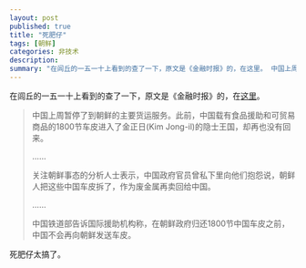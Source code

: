 ```yaml
---
layout: post
published: true
title: "死肥仔"
tags: [朝鲜]
categories: 非技术    
description: 
summary: "在闾丘的一五一十上看到的查了一下，原文是《金融时报》的，在这里。 中国上周暂停了到朝鲜的主要货运服务。此前，中国载有食品援助和可贸易商品的1800节车皮进入了金正日(Kim Jong-il)的隐士王国，却再也没有回来。 …… 关注朝鲜事态的"
---
```

在闾丘的一五一十上看到的查了一下，原文是《金融时报》的，在[这里][Link 1]。  
  


> 中国上周暂停了到朝鲜的主要货运服务。此前，中国载有食品援助和可贸易商品的1800节车皮进入了金正日(Kim Jong-il)的隐士王国，却再也没有回来。  
>   
> ……  
>   
> 关注朝鲜事态的分析人士表示，中国政府官员曾私下里向他们抱怨说，朝鲜人把这些中国车皮拆了，作为废金属再卖回给中国。  
>   
> ……  
>   
> 中国铁道部告诉国际援助机构称，在朝鲜政府归还1800节中国车皮之前，中国不会再向朝鲜发送车皮。  
> 

  
  
死肥仔太搞了。


[Link 1]: http://www.ftchinese.com/sc/story.jsp?id=001014837&loc=SEARCH